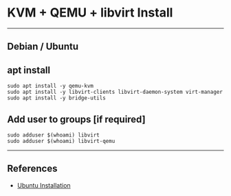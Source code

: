 # KVM + QEMU + libvirt Install

---

## Debian / Ubuntu

## apt install

```
sudo apt install -y qemu-kvm
sudo apt install -y libvirt-clients libvirt-daemon-system virt-manager
sudo apt install -y bridge-utils

```

## Add user to groups [if required]

```
sudo adduser $(whoami) libvirt
sudo adduser $(whoami) libvirt-qemu
```

---

## References

* [Ubuntu Installation](https://linuxconfig.org/install-and-set-up-kvm-on-ubuntu-18-04-bionic-beaver-linux)